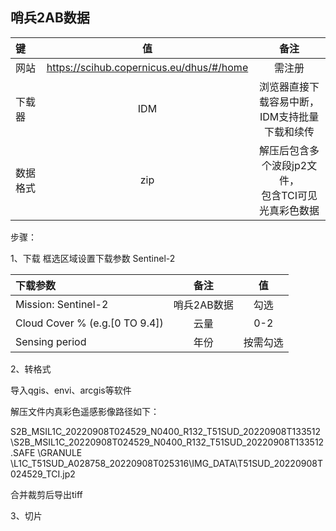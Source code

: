## 哨兵2AB数据

|  	 键		| 		值 		| 		备注 		|
|:-------------|:-------------:|:-------------:|
| 网站| https://scihub.copernicus.eu/dhus/#/home | 需注册 |
| 下载器 | IDM | 浏览器直接下载容易中断，<br>IDM支持批量下载和续传  |
| 数据格式| zip | 解压后包含多个波段jp2文件，<br>包含TCI可见光真彩色数据  |


步骤：

1、下载
框选区域设置下载参数
Sentinel-2

|  	 下载参数		| 		备注 		| 		值 		|
|:-------------|:-------------:|:-------------:|
| Mission: Sentinel-2| 哨兵2AB数据 | 勾选 |
| Cloud Cover % (e.g.[0 TO 9.4])| 云量 | 0-2  |
| Sensing period| 年份 | 按需勾选  |


2、转格式

导入qgis、envi、arcgis等软件

解压文件内真彩色遥感影像路径如下：

S2B_MSIL1C_20220908T024529_N0400_R132_T51SUD_20220908T133512
  \S2B_MSIL1C_20220908T024529_N0400_R132_T51SUD_20220908T133512.SAFE
    \GRANULE
      \L1C_T51SUD_A028758_20220908T025316\IMG_DATA\T51SUD_20220908T024529_TCI.jp2


合并裁剪后导出tiff

3、切片